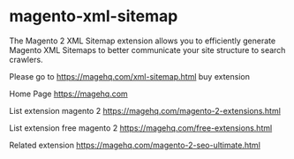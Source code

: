 # magento-xml-sitemap
The Magento 2 XML Sitemap extension allows you to efficiently generate Magento XML Sitemaps to better communicate your site structure to search crawlers.

Please go to https://magehq.com/xml-sitemap.html buy extension

Home Page https://magehq.com

List extension magento 2 https://magehq.com/magento-2-extensions.html

List extension free magento 2 https://magehq.com/free-extensions.html

Related extension https://magehq.com/magento-2-seo-ultimate.html
